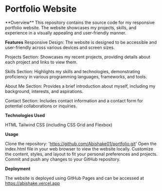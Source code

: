 <h1>Portfolio Website</h1>
**Overview**
This repository contains the source code for my responsive portfolio website. The website showcases my projects, skills, and experience in a visually appealing and user-friendly manner.

**Features**
Responsive Design: The website is designed to be accessible and user-friendly across various devices and screen sizes.

Projects Section: Showcases my recent projects, providing details about each project and links to view them.

Skills Section: Highlights my skills and technologies, demonstrating proficiency in various programming languages, frameworks, and tools.

About Me Section: Provides a brief introduction about myself, including my background, interests, and aspirations.

Contact Section: Includes contact information and a contact form for potential collaborations or inquiries.

**Technologies Used**

HTML
Tailwind CSS (including CSS Grid and Flexbox)
 
**Usage**

Clone the repository: 'https://github.com/Abishake01/portfolio.git'
Open the index.html file in your web browser to view the website locally.
Customize the content, styles, and layout to fit your personal preferences and projects.
Commit and push any changes to your GitHub repository.

**Deployment**

The website is deployed using GitHub Pages and can be accessed at  https://abishake.vercel.app
